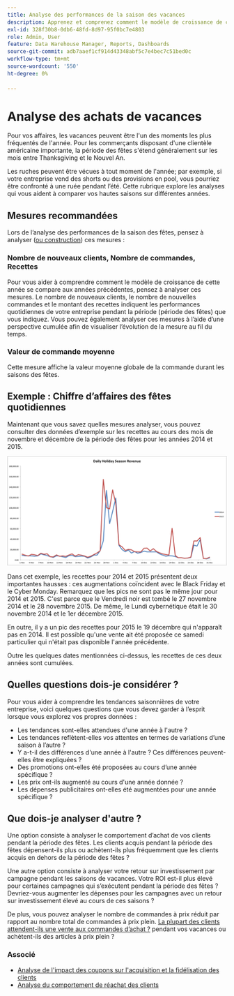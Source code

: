 ```yaml
---
title: Analyse des performances de la saison des vacances
description: Apprenez et comprenez comment le modèle de croissance de cette année se compare aux années précédentes.
exl-id: 328f30b8-0db6-48fd-8d97-95f0bc7e4803
role: Admin, User
feature: Data Warehouse Manager, Reports, Dashboards
source-git-commit: adb7aaef1cf914d43348abf5c7e4bec7c51bed0c
workflow-type: tm+mt
source-wordcount: '550'
ht-degree: 0%

---
```


# Analyse des achats de vacances

Pour vos affaires, les vacances peuvent être l&#39;un des moments les plus fréquentés de l&#39;année. Pour les commerçants disposant d&#39;une clientèle américaine importante, la période des fêtes s&#39;étend généralement sur les mois entre Thanksgiving et le Nouvel An.

Les ruches peuvent être vécues à tout moment de l&#39;année; par exemple, si votre entreprise vend des shorts ou des provisions en pool, vous pourriez être confronté à une ruée pendant l’été. Cette rubrique explore les analyses qui vous aident à comparer vos hautes saisons sur différentes années.

## Mesures recommandées

Lors de l’analyse des performances de la saison des fêtes, pensez à analyser ([ou construction](../../data-user/reports/ess-manage-data-metrics.md)) ces mesures :

### Nombre de nouveaux clients, Nombre de commandes, Recettes

Pour vous aider à comprendre comment le modèle de croissance de cette année se compare aux années précédentes, pensez à analyser ces mesures. Le nombre de nouveaux clients, le nombre de nouvelles commandes et le montant des recettes indiquent les performances quotidiennes de votre entreprise pendant la période (période des fêtes) que vous indiquez. Vous pouvez également analyser ces mesures à l’aide d’une perspective cumulée afin de visualiser l’évolution de la mesure au fil du temps.

### Valeur de commande moyenne

Cette mesure affiche la valeur moyenne globale de la commande durant les saisons des fêtes.

## Exemple : Chiffre d’affaires des fêtes quotidiennes

Maintenant que vous savez quelles mesures analyser, vous pouvez consulter des données d’exemple sur les recettes au cours des mois de novembre et décembre de la période des fêtes pour les années 2014 et 2015.

![Recettes quotidiennes de la saison des fêtes pour 2014 et 2015](../../assets/Analyzing_holiday_season.png)

Dans cet exemple, les recettes pour 2014 et 2015 présentent deux importantes hausses : ces augmentations coïncident avec le Black Friday et le Cyber Monday. Remarquez que les pics ne sont pas le même jour pour 2014 et 2015. C&#39;est parce que le Vendredi noir est tombé le 27 novembre 2014 et le 28 novembre 2015. De même, le Lundi cybernétique était le 30 novembre 2014 et le 1er décembre 2015.

En outre, il y a un pic des recettes pour 2015 le 19 décembre qui n&#39;apparaît pas en 2014. Il est possible qu&#39;une vente ait été proposée ce samedi particulier qui n&#39;était pas disponible l&#39;année précédente.

Outre les quelques dates mentionnées ci-dessus, les recettes de ces deux années sont cumulées.

## Quelles questions dois-je considérer ?

Pour vous aider à comprendre les tendances saisonnières de votre entreprise, voici quelques questions que vous devez garder à l’esprit lorsque vous explorez vos propres données :

* Les tendances sont-elles attendues d&#39;une année à l&#39;autre ?
* Les tendances reflètent-elles vos attentes en termes de variations d’une saison à l’autre ?
* Y a-t-il des différences d&#39;une année à l&#39;autre ? Ces différences peuvent-elles être expliquées ?
* Des promotions ont-elles été proposées au cours d’une année spécifique ?
* Les prix ont-ils augmenté au cours d&#39;une année donnée ?
* Les dépenses publicitaires ont-elles été augmentées pour une année spécifique ?

## Que dois-je analyser d&#39;autre ?

Une option consiste à analyser le comportement d’achat de vos clients pendant la période des fêtes. Les clients acquis pendant la période des fêtes dépensent-ils plus ou achètent-ils plus fréquemment que les clients acquis en dehors de la période des fêtes ?

Une autre option consiste à analyser votre retour sur investissement par campagne pendant les saisons de vacances. Votre ROI est-il plus élevé pour certaines campagnes qui s’exécutent pendant la période des fêtes ? Devriez-vous augmenter les dépenses pour les campagnes avec un retour sur investissement élevé au cours de ces saisons ?

De plus, vous pouvez analyser le nombre de commandes à prix réduit par rapport au nombre total de commandes à prix plein. [La plupart des clients attendent-ils une vente aux commandes d’achat ?](../analysis/coupon-usage.md) pendant vos vacances ou achètent-ils des articles à prix plein ?

### Associé

* [Analyse de l&#39;impact des coupons sur l&#39;acquisition et la fidélisation des clients](../analysis/coupon-impact.md)
* [Analyse du comportement de réachat des clients](../analysis/repurchase-behavior.md)
